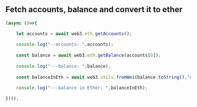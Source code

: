 ## Fetch accounts, balance and convert it to ether

```jsx
(async ()=>{

	let accounts = await web3.eth.getAccounts();
	
	console.log("--accounts: ",accounts);
	
	const balance = await web3.eth.getBalance(accounts[0]);
	
	console.log("---balance: ",balance);
	
	const balanceInEth = await web3.utils.fromWei(balance.toString(),"ether");
	
	console.log("---balance in Ether: ",balanceInEth);

})();
```


